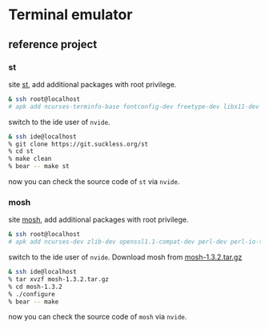 # Terminal emulator

## reference project

### st

site [st](https://st.suckless.org/), add additional packages with root privilege.

```sh
& ssh root@localhost
# apk add ncurses-terminfo-base fontconfig-dev freetype-dev libx11-dev libxext-dev libxft-dev
```

switch to the ide user of `nvide`.

```sh
& ssh ide@localhost
% git clone https://git.suckless.org/st
% cd st
% make clean
% bear -- make st
```

now you can check the source code of `st` via `nvide`.

### mosh

site [mosh](https://mosh.org/), add additional packages with root privilege.

```sh
& ssh root@localhost
# apk add ncurses-dev zlib-dev openssl1.1-compat-dev perl-dev perl-io-tty protobuf-dev automake autoconf libtool gzip
```

switch to the ide user of `nvide`. Download mosh from [mosh-1.3.2.tar.gz](https://mosh.org/mosh-1.3.2.tar.gz)

```sh
& ssh ide@localhost
% tar xvzf mosh-1.3.2.tar.gz
% cd mosh-1.3.2
% ./configure
% bear -- make
```

now you can check the source code of `mosh` via `nvide`.
